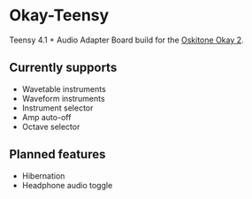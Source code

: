 # Okay-Teensy

Teensy 4.1 + Audio Adapter Board build for the [Oskitone Okay 2](https://www.oskitone.com/product/okay-2-synth).

## Currently supports

* Wavetable instruments
* Waveform instruments
* Instrument selector
* Amp auto-off
* Octave selector

## Planned features

* Hibernation
* Headphone audio toggle